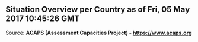 ## Situation Overview per Country as of Fri, 05 May 2017 10:45:26 GMT

Source: **ACAPS (Assessment Capacities Project) - https://www.acaps.org**